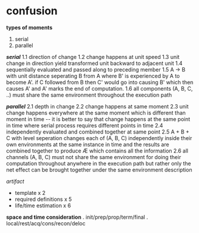 # confusion

**types of moments**
1. serial
2. parallel

***serial***
1.1 direction of change
1.2 change happens at unit speed
1.3 unit change in direction yield transformed unit backward to adjacent unit
1.4 sequentially evaluated and passed along to preceding member
1.5 A -> B with unit distance seperating B from A where B' is experienced by A to become A'. if C followed from B then C' would go into causing B' which then causes A' and A' marks the end of computation.
1.6 all components (A, B, C, ..) must share the same environment throughout the execution path

***parallel***
2.1 depth in change
2.2 change happens at same moment
2.3 unit change happens everywhere at the same moment which is different than moment in time -- it is better to say that change happens at the same point in time where serial process requires different points in time
2.4 independently evaluated and combined together at same point
2.5 A + B + C with level seperation changes each of (A, B, C) independently inside their own environments at the same instance in time and the results are combined together to produce Æ which contains all the information
2.6 all channels (A, B, C) must not share the same environment for doing their computation throughout anywhere in the execution path but rather only the net effect can be brought together under the same environment description

*artifact*
- template x 2
- required definitions x 5
- life/time estimation x 6

**space and time consideration**
. init/prep/prop/term/final
. local/rest/acq/cons/recon/deloc
